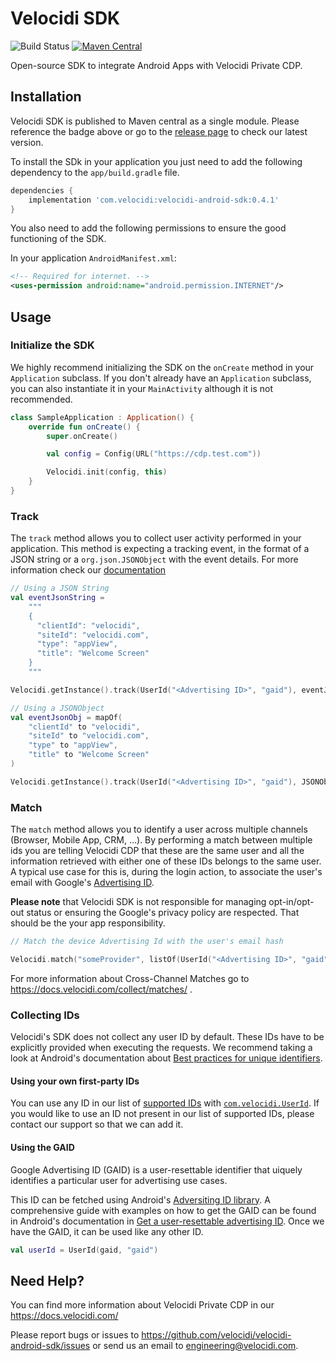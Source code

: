 # Velocidi SDK
![Build Status](https://github.com/velocidi/velocidi-android-sdk/workflows/Android%20CI/badge.svg)
[![Maven Central](https://maven-badges.herokuapp.com/maven-central/com.velocidi/velocidi-android-sdk/badge.svg)](https://maven-badges.herokuapp.com/maven-central/com.velocidi/velocidi-android-sdk)

Open-source SDK to integrate Android Apps with Velocidi Private CDP.

## Installation

Velocidi SDK is published to Maven central as a single module. Please reference the badge above or go to the [release page](https://github.com/velocidi/velocidi-android-sdk/releases) to check our latest version.

To install the SDk in your application you just need to add the following dependency to the `app/build.gradle` file.

```gradle
dependencies {
    implementation 'com.velocidi:velocidi-android-sdk:0.4.1'
}
```

You also need to add the following permissions to ensure the good functioning of the SDK.

In your application `AndroidManifest.xml`:

```xml
<!-- Required for internet. -->
<uses-permission android:name="android.permission.INTERNET"/>
```

## Usage

### Initialize the SDK

We highly recommend initializing the SDK on the `onCreate` method in your `Application` subclass.
If you don't already have an `Application` subclass, you can also instantiate it in your `MainActivity` although it is not recommended.

```kotlin
class SampleApplication : Application() {
    override fun onCreate() {
        super.onCreate()

        val config = Config(URL("https://cdp.test.com"))

        Velocidi.init(config, this)
    }
}
```

### Track

The `track` method allows you to collect user activity performed in your application.
This method is expecting a tracking event, in the format of a JSON string or a `org.json.JSONObject` with the event details. For more information check our [documentation](https://docs.velocidi.com/collect/events)

```kotlin
// Using a JSON String
val eventJsonString =
    """
    {
      "clientId": "velocidi",
      "siteId": "velocidi.com",
      "type": "appView",
      "title": "Welcome Screen"
    }
    """

Velocidi.getInstance().track(UserId("<Advertising ID>", "gaid"), eventJsonString)

// Using a JSONObject
val eventJsonObj = mapOf(
    "clientId" to "velocidi",
    "siteId" to "velocidi.com",
    "type" to "appView",
    "title" to "Welcome Screen"
)

Velocidi.getInstance().track(UserId("<Advertising ID>", "gaid"), JSONObject(eventJsonObj))
```

### Match

The `match` method allows you to identify a user across multiple channels (Browser, Mobile App, CRM, ...).
By performing a match between multiple ids you are telling Velocidi CDP that these are the same user
and all the information retrieved with either one of these IDs belongs to the same user.
A typical use case for this is, during the login action,
to associate the user's email with Google's [Advertising ID](https://support.google.com/googleplay/android-developer/answer/6048248).

**Please note** that Velocidi SDK is not responsible for managing opt-in/opt-out status or
ensuring the Google's privacy policy are respected. That should be the your app responsibility.


```kotlin
// Match the device Advertising Id with the user's email hash

Velocidi.match("someProvider", listOf(UserId("<Advertising ID>", "gaid"), UserId("<User Email Hash>", "email_sha256")))
```

For more information about Cross-Channel Matches go to https://docs.velocidi.com/collect/matches/ .

### Collecting IDs

Velocidi's SDK does not collect any user ID by default. These IDs have to be explicitly provided when executing the requests.
We recommend taking a look at Android's documentation about [Best practices for unique identifiers](https://developer.android.com/training/articles/user-data-ids).

#### Using your own first-party IDs

You can use any ID in our list of [supported IDs](https://docs.velocidi.com/collect/user-ids/#default-id-types) with
[`com.velocidi.UserId`](https://github.com/velocidi/velocidi-android-sdk/blob/master/velocidi-sdk/src/main/kotlin/com/velocidi/UserId.kt).
If you would like to use an ID not present in our list of supported IDs, please contact our support so that we can add it.

#### Using the GAID

Google Advertising ID (GAID) is a user-resettable identifier that uiquely identifies a particular user for advertising use cases.

This ID can be fetched using Android's [Adversiting ID library](https://developer.android.com/reference/androidx/ads/identifier/package-summary).
A comprehensive guide with examples on how to get the GAID can be found in Android's documentation in
[Get a user-resettable advertising ID](https://developer.android.com/training/articles/ad-id#kotlin). Once we have the GAID, it can be used like any other ID.

```kotlin
val userId = UserId(gaid, "gaid")
```

## Need Help?

You can find more information about Velocidi Private CDP in our https://docs.velocidi.com/

Please report bugs or issues to https://github.com/velocidi/velocidi-android-sdk/issues or send us an email to engineering@velocidi.com.
